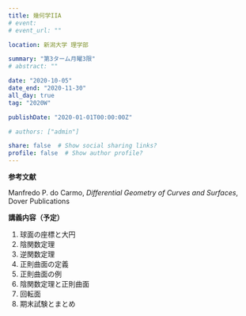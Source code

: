 ```yaml
---
title: 幾何学IIA
# event: 
# event_url: ""

location: 新潟大学 理学部

summary: "第3ターム月曜3限"
# abstract: ""

date: "2020-10-05"
date_end: "2020-11-30"
all_day: true
tag: "2020W"

publishDate: "2020-01-01T00:00:00Z"

# authors: ["admin"]

share: false  # Show social sharing links?
profile: false  # Show author profile?
---
```


**参考文献**

Manfredo P. do Carmo, *Differential Geometry of Curves and Surfaces*, Dover Publications

**講義内容（予定）**

1. 球面の座標と大円
2. 陰関数定理
3. 逆関数定理
4. 正則曲面の定義
5. 正則曲面の例
6. 陰関数定理と正則曲面
7. 回転面
8. 期末試験とまとめ
